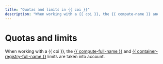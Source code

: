 ```yaml
---
title: "Quotas and limits in {{ coi }}"
description: "When working with a {{ coi }}, the {{ compute-name }} and {{ container-registry-name }} limits are taken into account."
---
```


# Quotas and limits

When working with a {{ coi }}, the [{{ compute-full-name }}](../../compute/concepts/limits.md) and [{{ container-registry-full-name }}](../../container-registry/concepts/limits.md) limits are taken into account.